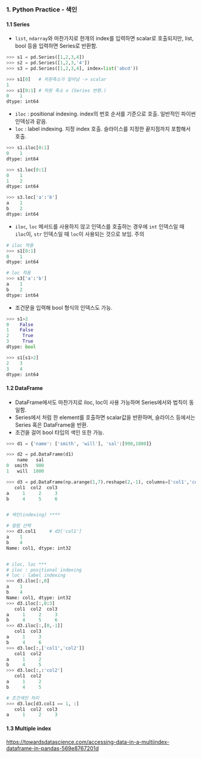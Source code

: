 ### 1. Python Practice - 색인



#### 1.1 Series

- `list`, `ndarray`와 마찬가지로 한개의 index를 입력하면 scalar로 호출되지만, list, bool 등을 입력하면 Series로 반환함.

```python
>>> s1 = pd.Series([1,2,3,4])
>>> s2 = pd.Series([1,2,3,'4'])
>>> s3 = pd.Series([1,2,3,4], index=list('abcd'))

>>> s1[0] 	# 차원축소가 일어남 -> scalar   
1 
>>> s1[0:1] # 차원 축소 x (Series 반환.)
0    1
dtype: int64
```



- `iloc` : positional indexing. index의 번호 순서를 기준으로 호출. 일반적인 파이썬 인덱싱과 같음.
- `loc`  : label indexing. 지정 index 호출. 슬라이스를 지정한 끝지점까지 포함해서 호출.

```python
>>> s1.iloc[0:1]
0    1
dtype: int64

>>> s1.loc[0:1]
0    1
1    2
dtype: int64

>>> s3.loc['a':'b']
a    1
b    2
dtype: int64
```
- `iloc`, `loc` 메서드를 사용하지 않고 인덱스를 호출하는 경우에 `int` 인덱스일 때 `iloc`이, `str` 인덱스일 때 `loc`이 사용되는 것으로 보임. 주의
```python
# iloc 적용
>>> s1[0:1]
0    1
dtype: int64

# loc 적용
>>> s3['a':'b']
a    1
b    2
dtype: int64
```

- 조건문을 입력해 bool 형식의 인덱스도 가능.

```python
>>> s1>2
0    False
1    False
2     True
3     True
dtype: bool

>>> s1[s1>2]
2    3
3    4
dtype: int64
```





#### 1.2 DataFrame

- DataFrame에서도 마찬가지로 iloc, loc이 사용 가능하며 Series에서와 법칙이 동일함.
- Series에서 처럼 한 element를 호출하면 scalar값을 반환하며, 슬라이스 등에서는 Series 혹은 DataFrame을 반환.
- 조건을 걸어 bool 타입의 색인 또한 가능.

```python
>>> d1 = {'name': ['smith', 'will'], 'sal':[900,1800]}

>>> d2 = pd.DataFrame(d1)
    name   sal
0  smith   900
1   will  1800

>>> d3 = pd.DataFrame(np.arange(1,7).reshape(2,-1), columns=['col1','col2','col3'], index=['a','b'])
   col1  col2  col3
a     1     2     3
b     4     5     6


# 색인(indexing) ****

# 컬럼 선택
>>> d3.col1     # d3['col1']
a    1
b    4
Name: col1, dtype: int32


# iloc, loc ***
# iloc : positional indexing
# loc : label indexing
>>> d3.iloc[:,0]
a    1
b    4
Name: col1, dtype: int32
>>> d3.iloc[:,0:3]
   col1  col2  col3
a     1     2     3
b     4     5     6
>>> d3.iloc[:,[0,-1]]
   col1  col3
a     1     3
b     4     6
>>> d3.loc[:,['col1','col2']]
   col1  col2
a     1     2
b     4     5
>>> d3.loc[:,:'col2']
   col1  col2
a     1     2
b     4     5

# 조건색인 처리
>>> d3.loc[d3.col1 == 1, :]
   col1  col2  col3
a     1     2     3

```



#### 1.3 Multiple index

https://towardsdatascience.com/accessing-data-in-a-multiindex-dataframe-in-pandas-569e8767201d

